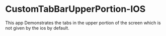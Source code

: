 # CustomTabBarUpperPortion-IOS
This app Demonstrates the tabs in the upper portion of the screen which is not given by the ios by default.
